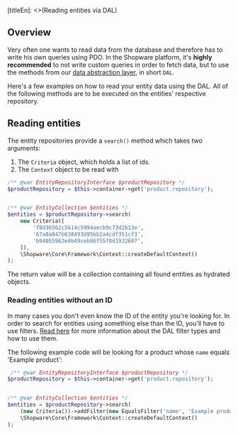 [titleEn]: <>(Reading entities via DAL)

## Overview

Very often one wants to read data from the database and therefore has to write his own queries using PDO.
In the Shopware platform, it's **highly recommended** to not write custom queries in order to fetch data, but
to use the methods from our [data abstraction layer](../2-internals/1-core/20-data-abstraction-layer/__categoryInfo.md), in short `DAL`.

Here's a few examples on how to read your entity data using the DAL.
All of the following methods are to be executed on the entities' respective repository.

## Reading entities

The entity repositories provide a `search()` method which takes two arguments:

1. The `Criteria` object, which holds a list of ids.
2. The `Context` object to be read with

```php
/** @var EntityRepositoryInterface $productRepository */
$productRepository = $this->container->get('product.repository');


/** @var EntityCollection $entities */
$entities = $productRepository->search(
    new Criteria([
        'f8d36562c5614c5994aecb9c73d2b13e',
        '67a8a047b638493d95bb2a4cdf351cf3',
        'b94055962e4b49ceb86f55f8d1932607',
    ]),
    \Shopware\Core\Framework\Context::createDefaultContext()
);
```

The return value will be a collection containing all found entities as hydrated objects.

### Reading entities without an ID

In many cases you don't even know the ID of the entity you're looking for.
In order to search for entities using something else than the ID, you'll have to use filters.
[Read here](../2-internals/1-core/20-data-abstraction-layer/020-search.md#Filter) for more information about the DAL filter types and how to use them.

The following example code will be looking for a product whose `name` equals 'Example product':

```php
 /** @var EntityRepositoryInterface $productRepository */
$productRepository = $this->container->get('product.repository');


/** @var EntityCollection $entities */
$entities = $productRepository->search(
    (new Criteria())->addFilter(new EqualsFilter('name', 'Example product')),
    \Shopware\Core\Framework\Context::createDefaultContext()
);
```
